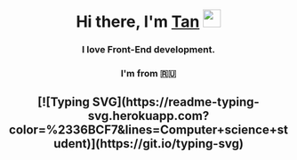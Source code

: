 <h1 align="center">Hi there, I'm <a href="https://t.me/shark_69kg" target="_blank">Tan</a> 
<img src="https://github.com/blackcater/blackcater/raw/main/images/Hi.gif" height="32"/></h1>
<h3 align="center"> I love Front-End development. </h3>
<h3 align="center">I'm from 🇷🇺</h3>

<h2 align="center">
  [![Typing SVG](https://readme-typing-svg.herokuapp.com?color=%2336BCF7&lines=Computer+science+student)](https://git.io/typing-svg)
</h2>

